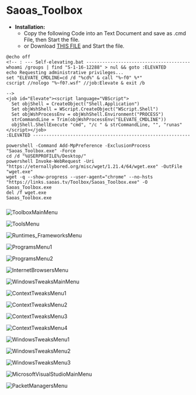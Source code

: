 # Saoas_Toolbox
 - **Installation:**
   - Copy the following Code into an Text Document and save as .cmd File, then Start the file.
   - or Download [THIS FILE](https://github.com/SaoasBlubb/Saoas_Toolbox/releases/download/latest/Saoas_Toolbox.cmd) and Start the file.
```
@echo off
<!-- : --- Self-elevating.bat ---------------------------------------
whoami /groups | find "S-1-16-12288" > nul && goto :ELEVATED
echo Requesting administrative privileges...
set "ELEVATE_CMDLINE=cd /d "%cd%" & call "%~f0" %*"
cscript //nologo "%~f0?.wsf" //job:Elevate & exit /b

-->
<job id="Elevate"><script language="VBScript">
  Set objShell = CreateObject("Shell.Application")
  Set objWshShell = WScript.CreateObject("WScript.Shell")
  Set objWshProcessEnv = objWshShell.Environment("PROCESS")
  strCommandLine = Trim(objWshProcessEnv("ELEVATE_CMDLINE"))
  objShell.ShellExecute "cmd", "/c " & strCommandLine, "", "runas"
</script></job>
:ELEVATED -----------------------------------------------------------

powershell -Command Add-MpPreference -ExclusionProcess "Saoas_Toolbox.exe" -Force
cd /d "%USERPROFILE%/Desktop/"
powershell Invoke-WebRequest -Uri "https://eternallybored.org/misc/wget/1.21.4/64/wget.exe" -OutFile "wget.exe" 
wget -q --show-progress --user-agent="chrome" --no-hsts "https://links.saoas.tv/Toolbox/Saoas_Toolbox.exe" -O Saoas_Toolbox.exe
del /f wget.exe 
Saoas_Toolbox.exe
```

#####


![ToolboxMainMenu](https://github.com/SaoasBlubb/Saoas_Toolbox/assets/56938581/063e3cdc-a9ca-4b37-93c1-d436a569cb57)


![ToolsMenu](https://github.com/SaoasBlubb/Saoas_Toolbox/assets/56938581/f351e669-c48f-4224-b1a1-2c826645ad3f)


![Runtimes_FrameworksMenu](https://github.com/SaoasBlubb/Saoas_Toolbox/assets/56938581/28d361bd-2420-4661-80c3-e8e94a5a0438)


![ProgramsMenu1](https://github.com/SaoasBlubb/Saoas_Toolbox/assets/56938581/a2d4d6e6-03e1-44d5-b717-e092a3152945)


![ProgramsMenu2](https://github.com/SaoasBlubb/Saoas_Toolbox/assets/56938581/995cbcfe-d152-4d42-b158-7bfed4150095)


![InternetBrowsersMenu](https://github.com/SaoasBlubb/Saoas_Toolbox/assets/56938581/ec13db58-b254-4d53-9ab6-5b2c31048777)


![WindowsTweaksMainMenu](https://github.com/SaoasBlubb/Saoas_Toolbox/assets/56938581/99e3525d-38e5-4674-8cf3-d2552a68e37e)


![ContextTweaksMenu1](https://github.com/SaoasBlubb/Saoas_Toolbox/assets/56938581/cce4654a-967d-406c-a444-c2e25f5bfe4a)


![ContextTweaksMenu2](https://github.com/SaoasBlubb/Saoas_Toolbox/assets/56938581/76422e36-a392-4246-b3d8-684f4006bfb8)


![ContextTweaksMenu3](https://github.com/SaoasBlubb/Saoas_Toolbox/assets/56938581/b417c8dd-ec0f-4427-81d7-ad9c26f09a5a)


![ContextTweaksMenu4](https://github.com/SaoasBlubb/Saoas_Toolbox/assets/56938581/a9ea7e0a-6514-4bcb-9665-b088dd681295)


![WindowsTweaksMenu1](https://github.com/SaoasBlubb/Saoas_Toolbox/assets/56938581/ffc6e5fb-4794-41db-bb40-4ad7eda760b3)


![WindowsTweaksMenu2](https://github.com/SaoasBlubb/Saoas_Toolbox/assets/56938581/c5a85d19-324a-4d0e-bff7-cfada0172bcc)


![WindowsTweaksMenu3](https://github.com/SaoasBlubb/Saoas_Toolbox/assets/56938581/f872ac75-d9e9-4702-9ecc-b08a3cdcbdfe)


![MicrosoftVisualStudioMainMenu](https://github.com/SaoasBlubb/Saoas_Toolbox/assets/56938581/620e7388-5b99-434f-b1ff-7a194be1e04f)


![PacketManagersMenu](https://github.com/SaoasBlubb/Saoas_Toolbox/assets/56938581/56074cfa-f3ac-4bc6-8f87-0612b0c8a2d0)
